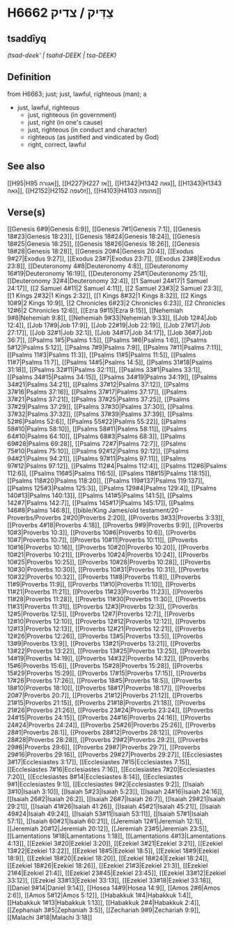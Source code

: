 # H6662 צַדִּיק / צדיק

## tsaddîyq

_(tsad-deek' | tsahd-DEEK | tsa-DEEK)_

## Definition

from H6663; just; just, lawful, righteous (man); a

- just, lawful, righteous
  - just, righteous (in government)
  - just, right (in one's cause)
  - just, righteous (in conduct and character)
  - righteous (as justified and vindicated by God)
  - right, correct, lawful

## See also

[[H95|H95 אגורה]], [[H227|H227 אז]], [[H1342|H1342 גאה]], [[H1343|H1343 גאה]], [[H2152|H2152 זלעפה]], [[H4103|H4103 מהומה]]

## Verse(s)

[[Genesis 6#9|Genesis 6:9]], [[Genesis 7#1|Genesis 7:1]], [[Genesis 18#23|Genesis 18:23]], [[Genesis 18#24|Genesis 18:24]], [[Genesis 18#25|Genesis 18:25]], [[Genesis 18#26|Genesis 18:26]], [[Genesis 18#28|Genesis 18:28]], [[Genesis 20#4|Genesis 20:4]], [[Exodus 9#27|Exodus 9:27]], [[Exodus 23#7|Exodus 23:7]], [[Exodus 23#8|Exodus 23:8]], [[Deuteronomy 4#8|Deuteronomy 4:8]], [[Deuteronomy 16#19|Deuteronomy 16:19]], [[Deuteronomy 25#1|Deuteronomy 25:1]], [[Deuteronomy 32#4|Deuteronomy 32:4]], [[1 Samuel 24#17|1 Samuel 24:17]], [[2 Samuel 4#11|2 Samuel 4:11]], [[2 Samuel 23#3|2 Samuel 23:3]], [[1 Kings 2#32|1 Kings 2:32]], [[1 Kings 8#32|1 Kings 8:32]], [[2 Kings 10#9|2 Kings 10:9]], [[2 Chronicles 6#23|2 Chronicles 6:23]], [[2 Chronicles 12#6|2 Chronicles 12:6]], [[Ezra 9#15|Ezra 9:15]], [[Nehemiah 9#8|Nehemiah 9:8]], [[Nehemiah 9#33|Nehemiah 9:33]], [[Job 12#4|Job 12:4]], [[Job 17#9|Job 17:9]], [[Job 22#19|Job 22:19]], [[Job 27#17|Job 27:17]], [[Job 32#1|Job 32:1]], [[Job 34#17|Job 34:17]], [[Job 36#7|Job 36:7]], [[Psalms 1#5|Psalms 1:5]], [[Psalms 1#6|Psalms 1:6]], [[Psalms 5#12|Psalms 5:12]], [[Psalms 7#9|Psalms 7:9]], [[Psalms 7#11|Psalms 7:11]], [[Psalms 11#3|Psalms 11:3]], [[Psalms 11#5|Psalms 11:5]], [[Psalms 11#7|Psalms 11:7]], [[Psalms 14#5|Psalms 14:5]], [[Psalms 31#18|Psalms 31:18]], [[Psalms 32#11|Psalms 32:11]], [[Psalms 33#1|Psalms 33:1]], [[Psalms 34#15|Psalms 34:15]], [[Psalms 34#19|Psalms 34:19]], [[Psalms 34#21|Psalms 34:21]], [[Psalms 37#12|Psalms 37:12]], [[Psalms 37#16|Psalms 37:16]], [[Psalms 37#17|Psalms 37:17]], [[Psalms 37#21|Psalms 37:21]], [[Psalms 37#25|Psalms 37:25]], [[Psalms 37#29|Psalms 37:29]], [[Psalms 37#30|Psalms 37:30]], [[Psalms 37#32|Psalms 37:32]], [[Psalms 37#39|Psalms 37:39]], [[Psalms 52#6|Psalms 52:6]], [[Psalms 55#22|Psalms 55:22]], [[Psalms 58#10|Psalms 58:10]], [[Psalms 58#11|Psalms 58:11]], [[Psalms 64#10|Psalms 64:10]], [[Psalms 68#3|Psalms 68:3]], [[Psalms 69#28|Psalms 69:28]], [[Psalms 72#7|Psalms 72:7]], [[Psalms 75#10|Psalms 75:10]], [[Psalms 92#12|Psalms 92:12]], [[Psalms 94#21|Psalms 94:21]], [[Psalms 97#11|Psalms 97:11]], [[Psalms 97#12|Psalms 97:12]], [[Psalms 112#4|Psalms 112:4]], [[Psalms 112#6|Psalms 112:6]], [[Psalms 116#5|Psalms 116:5]], [[Psalms 118#15|Psalms 118:15]], [[Psalms 118#20|Psalms 118:20]], [[Psalms 119#137|Psalms 119:137]], [[Psalms 125#3|Psalms 125:3]], [[Psalms 129#4|Psalms 129:4]], [[Psalms 140#13|Psalms 140:13]], [[Psalms 141#5|Psalms 141:5]], [[Psalms 142#7|Psalms 142:7]], [[Psalms 145#17|Psalms 145:17]], [[Psalms 146#8|Psalms 146:8]], [[bible/King James/old testament/20 - Proverbs/Proverbs 2#20|Proverbs 2:20]], [[Proverbs 3#33|Proverbs 3:33]], [[Proverbs 4#18|Proverbs 4:18]], [[Proverbs 9#9|Proverbs 9:9]], [[Proverbs 10#3|Proverbs 10:3]], [[Proverbs 10#6|Proverbs 10:6]], [[Proverbs 10#7|Proverbs 10:7]], [[Proverbs 10#11|Proverbs 10:11]], [[Proverbs 10#16|Proverbs 10:16]], [[Proverbs 10#20|Proverbs 10:20]], [[Proverbs 10#21|Proverbs 10:21]], [[Proverbs 10#24|Proverbs 10:24]], [[Proverbs 10#25|Proverbs 10:25]], [[Proverbs 10#28|Proverbs 10:28]], [[Proverbs 10#30|Proverbs 10:30]], [[Proverbs 10#31|Proverbs 10:31]], [[Proverbs 10#32|Proverbs 10:32]], [[Proverbs 11#8|Proverbs 11:8]], [[Proverbs 11#9|Proverbs 11:9]], [[Proverbs 11#10|Proverbs 11:10]], [[Proverbs 11#21|Proverbs 11:21]], [[Proverbs 11#23|Proverbs 11:23]], [[Proverbs 11#28|Proverbs 11:28]], [[Proverbs 11#30|Proverbs 11:30]], [[Proverbs 11#31|Proverbs 11:31]], [[Proverbs 12#3|Proverbs 12:3]], [[Proverbs 12#5|Proverbs 12:5]], [[Proverbs 12#7|Proverbs 12:7]], [[Proverbs 12#10|Proverbs 12:10]], [[Proverbs 12#12|Proverbs 12:12]], [[Proverbs 12#13|Proverbs 12:13]], [[Proverbs 12#21|Proverbs 12:21]], [[Proverbs 12#26|Proverbs 12:26]], [[Proverbs 13#5|Proverbs 13:5]], [[Proverbs 13#9|Proverbs 13:9]], [[Proverbs 13#21|Proverbs 13:21]], [[Proverbs 13#22|Proverbs 13:22]], [[Proverbs 13#25|Proverbs 13:25]], [[Proverbs 14#19|Proverbs 14:19]], [[Proverbs 14#32|Proverbs 14:32]], [[Proverbs 15#6|Proverbs 15:6]], [[Proverbs 15#28|Proverbs 15:28]], [[Proverbs 15#29|Proverbs 15:29]], [[Proverbs 17#15|Proverbs 17:15]], [[Proverbs 17#26|Proverbs 17:26]], [[Proverbs 18#5|Proverbs 18:5]], [[Proverbs 18#10|Proverbs 18:10]], [[Proverbs 18#17|Proverbs 18:17]], [[Proverbs 20#7|Proverbs 20:7]], [[Proverbs 21#12|Proverbs 21:12]], [[Proverbs 21#15|Proverbs 21:15]], [[Proverbs 21#18|Proverbs 21:18]], [[Proverbs 21#26|Proverbs 21:26]], [[Proverbs 23#24|Proverbs 23:24]], [[Proverbs 24#15|Proverbs 24:15]], [[Proverbs 24#16|Proverbs 24:16]], [[Proverbs 24#24|Proverbs 24:24]], [[Proverbs 25#26|Proverbs 25:26]], [[Proverbs 28#1|Proverbs 28:1]], [[Proverbs 28#12|Proverbs 28:12]], [[Proverbs 28#28|Proverbs 28:28]], [[Proverbs 29#2|Proverbs 29:2]], [[Proverbs 29#6|Proverbs 29:6]], [[Proverbs 29#7|Proverbs 29:7]], [[Proverbs 29#16|Proverbs 29:16]], [[Proverbs 29#27|Proverbs 29:27]], [[Ecclesiastes 3#17|Ecclesiastes 3:17]], [[Ecclesiastes 7#15|Ecclesiastes 7:15]], [[Ecclesiastes 7#16|Ecclesiastes 7:16]], [[Ecclesiastes 7#20|Ecclesiastes 7:20]], [[Ecclesiastes 8#14|Ecclesiastes 8:14]], [[Ecclesiastes 9#1|Ecclesiastes 9:1]], [[Ecclesiastes 9#2|Ecclesiastes 9:2]], [[Isaiah 3#10|Isaiah 3:10]], [[Isaiah 5#23|Isaiah 5:23]], [[Isaiah 24#16|Isaiah 24:16]], [[Isaiah 26#2|Isaiah 26:2]], [[Isaiah 26#7|Isaiah 26:7]], [[Isaiah 29#21|Isaiah 29:21]], [[Isaiah 41#26|Isaiah 41:26]], [[Isaiah 45#21|Isaiah 45:21]], [[Isaiah 49#24|Isaiah 49:24]], [[Isaiah 53#11|Isaiah 53:11]], [[Isaiah 57#1|Isaiah 57:1]], [[Isaiah 60#21|Isaiah 60:21]], [[Jeremiah 12#1|Jeremiah 12:1]], [[Jeremiah 20#12|Jeremiah 20:12]], [[Jeremiah 23#5|Jeremiah 23:5]], [[Lamentations 1#18|Lamentations 1:18]], [[Lamentations 4#13|Lamentations 4:13]], [[Ezekiel 3#20|Ezekiel 3:20]], [[Ezekiel 3#21|Ezekiel 3:21]], [[Ezekiel 13#22|Ezekiel 13:22]], [[Ezekiel 18#5|Ezekiel 18:5]], [[Ezekiel 18#9|Ezekiel 18:9]], [[Ezekiel 18#20|Ezekiel 18:20]], [[Ezekiel 18#24|Ezekiel 18:24]], [[Ezekiel 18#26|Ezekiel 18:26]], [[Ezekiel 21#3|Ezekiel 21:3]], [[Ezekiel 21#4|Ezekiel 21:4]], [[Ezekiel 23#45|Ezekiel 23:45]], [[Ezekiel 33#12|Ezekiel 33:12]], [[Ezekiel 33#13|Ezekiel 33:13]], [[Ezekiel 33#18|Ezekiel 33:18]], [[Daniel 9#14|Daniel 9:14]], [[Hosea 14#9|Hosea 14:9]], [[Amos 2#6|Amos 2:6]], [[Amos 5#12|Amos 5:12]], [[Habakkuk 1#4|Habakkuk 1:4]], [[Habakkuk 1#13|Habakkuk 1:13]], [[Habakkuk 2#4|Habakkuk 2:4]], [[Zephaniah 3#5|Zephaniah 3:5]], [[Zechariah 9#9|Zechariah 9:9]], [[Malachi 3#18|Malachi 3:18]]